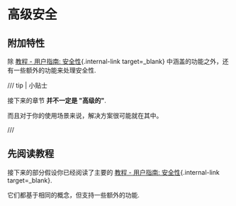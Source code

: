 # 高级安全

## 附加特性

除 [教程 - 用户指南: 安全性](../../tutorial/security/index.md){.internal-link target=_blank} 中涵盖的功能之外，还有一些额外的功能来处理安全性.

/// tip | 小贴士

接下来的章节 **并不一定是 "高级的"**.

而且对于你的使用场景来说，解决方案很可能就在其中。

///

## 先阅读教程

接下来的部分假设你已经阅读了主要的 [教程 - 用户指南: 安全性](../../tutorial/security/index.md){.internal-link target=_blank}.

它们都基于相同的概念，但支持一些额外的功能.
